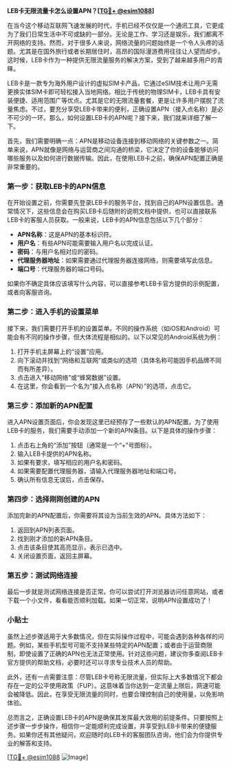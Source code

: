 **LEB卡无限流量卡怎么设置APN？[[TG💪+ @esim1088](https://t.me/s/esim1088)]**

在当今这个移动互联网飞速发展的时代，手机已经不仅仅是一个通讯工具，它更成为了我们日常生活中不可或缺的一部分。无论是工作、学习还是娱乐，我们都离不开网络的支持。然而，对于很多人来说，网络流量的问题始终是一个令人头疼的话题。尤其是在国外旅行或者长期居住时，高昂的国际漫游费用往往让人望而却步。这时候，LEB卡作为一种提供无限流量服务的解决方案，受到了越来越多用户的青睐。

LEB卡是一款专为海外用户设计的虚拟SIM卡产品，它通过eSIM技术让用户无需更换实体SIM卡即可轻松接入当地网络。相比于传统的物理SIM卡，LEB卡具有安装便捷、适用范围广等优点。尤其是它的无限流量套餐，更是让许多用户摆脱了流量焦虑。不过，要充分享受LEB卡带来的便利，正确设置APN（接入点名称）是必不可少的一环。那么，如何设置LEB卡的APN呢？接下来，我们就来详细了解一下。

首先，我们需要明确一点：APN是移动设备连接到移动网络的关键参数之一。简单来说，APN就像是网络与运营商之间沟通的桥梁，它决定了你的设备能够访问哪些服务以及如何进行数据传输。因此，在使用LEB卡之前，确保APN配置正确是非常重要的。

### **第一步：获取LEB卡的APN信息**
在开始设置之前，你需要先登录LEB卡的服务平台，找到自己的APN设置信息。通常情况下，这些信息会在购买LEB卡后随附的说明文档中提供，也可以直接联系LEB卡的客服人员获取。一般来说，LEB卡的APN信息包括以下几个部分：
- **APN名称**：这是APN的基本标识符。
- **用户名**：有些APN可能需要输入用户名以完成认证。
- **密码**：与用户名相对应的密码。
- **代理服务器地址**：如果需要通过代理服务器连接网络，则需要填写此信息。
- **端口号**：代理服务器的端口号码。

如果你不确定具体应该填写什么内容，可以直接参考LEB卡官方提供的示例配置，或者向客服咨询。

### **第二步：进入手机的设置菜单**
接下来，我们需要打开手机的设置菜单。不同的操作系统（如iOS和Android）可能会有不同的操作步骤，但大体流程是相似的。以下以常见的Android系统为例：

1. 打开手机主屏幕上的“设置”应用。
2. 向下滚动并找到“网络和互联网”或类似的选项（具体名称可能因手机品牌不同而有所差异）。
3. 点击进入“移动网络”或“蜂窝数据”设置。
4. 在这里，你会看到一个名为“接入点名称（APN）”的选项，点击它。

### **第三步：添加新的APN配置**
进入APN设置页面后，你会发现这里已经预存了一些默认的APN配置。为了使用LEB卡的服务，我们需要手动添加一个新的APN条目。以下是具体的操作步骤：

1. 点击右上角的“添加”按钮（通常是一个“+”号图标）。
2. 输入LEB卡提供的APN名称。
3. 如果有要求，填写相应的用户名和密码。
4. 如果需要配置代理服务器，请输入代理服务器地址和端口号。
5. 确认所有信息无误后，点击保存。

### **第四步：选择刚刚创建的APN**
添加完新的APN配置后，你需要将其设为当前生效的APN。具体方法如下：
1. 返回到APN列表页面。
2. 找到刚才添加的新APN条目。
3. 点击该条目使其高亮显示，表示已选中。
4. 关闭设置页面，返回主屏幕。

### **第五步：测试网络连接**
最后一步就是测试网络连接是否正常。你可以尝试打开浏览器访问任意网站，或者下载一个小文件，看看能否顺利加载。如果一切正常，说明APN设置成功了！

### **小贴士**
虽然上述步骤适用于大多数情况，但在实际操作过程中，可能会遇到各种各样的问题。例如，某些手机型号可能不支持某些特定的APN配置；或者由于运营商限制，即使设置了正确的APN也无法正常使用。针对这些问题，建议你多查阅LEB卡官方提供的帮助文档，必要时还可以寻求专业技术人员的帮助。

此外，还有一点需要注意：尽管LEB卡号称无限流量，但实际上大多数情况下都会存在一定的公平使用政策（FUP）。这意味着当你达到一定流量上限后，网速可能会被降低。因此，在享受无限流量的同时，也要合理控制自己的使用量，以免影响体验。

总而言之，正确设置LEB卡的APN是确保其发挥最大效用的前提条件。只要按照上述步骤一步步操作，相信你一定能顺利完成设置，并享受到LEB卡带来的便捷服务。如果你还有其他疑问，欢迎随时向LEB卡的客服团队咨询，他们会为你提供专业的解答和支持。

[[TG💪+ @esim1088](https://t.me/s/esim1088) ![Image](https://i.postimg.cc/4NQfJmqS/Snipaste-2025-05-13-00-14-12.png)]